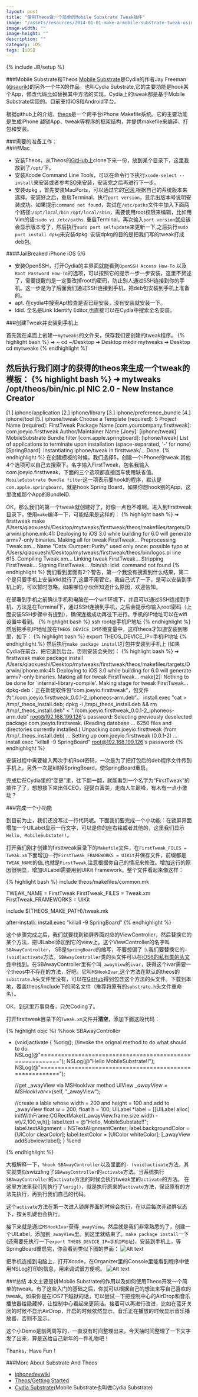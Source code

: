 ```yaml
---
layout: post
title: "使用Theos做一个简单的Mobile Substrate Tweak插件"
image: "/assets/resources/2014-01-01-make-a-mobile-substrate-tweak-using-theos-pic0.png"
image-width: ""
image-height: ""
description: ""
category: iOS
tags: [iOS]
---
```

{% include JB/setup %}

###Mobile Substrate和Theos
[Mobile Substrate](http://www.cydiasubstrate.com/)是Cydia的作者Jay Freeman ([@saurik](https://twitter.com/CydiaSubstrate))的另外一个牛X的作品，也叫Cydia Substrate,它的主要功能是hook某个App，修改代码比如替换其中方法的实现，Cydia上的tweak都是基于Mobile Substrate实现的。目前支持iOS和Android平台。

根据github上的介绍，[theos](https://github.com/DHowett/theos)是一个跨平台iPhone Makefile系统。它的主要功能是生成iPhone 越狱App、tweak等程序的框架结构，并提供makefile来编译、打包和安装。   

###需要的准备工作：  
####Mac
* 安装Theos，从Theos的[GitHub](https://github.com/DHowett/theos)上clone下来一份，放到某个目录下，这里我放到了`/opt/`下。
* 安装Xcode Command Line Tools，可以在命令行下执行`xcode-select --install`来安装或者参考[SO](http://stackoverflow.com/questions/19066647/xcode-5-0-error-installing-command-line-tools)来安装，安装完之后再进行下一步。
* 安装dpkg ，首先安装MacPorts，可以通过它的[官网](http://www.macports.org/),根据自己的系统版本来选择。安装好之后，重启Terminal，执行`port version`，显示出版本号说明安装成功。如果提示`command not found`，尝试在`/etc/paths`文件中加入下面两个路径:`/opt/local/bin` `/opt/local/sbin`，需要使用root权限来编辑，比如用Vim的话:`sudo vi /etc/paths`. 重启Terminal，再次输入`port version`就应该会显示版本号了，然后执行`sudo port selfupdate`来更新一下,之后执行`sudo port install dpkg`来安装dpkg. 安装dpkg的目的是把我们写的tweak打成deb包。

####JailBreaked iPhone iOS 5/6
* 安装OpenSSH，打开Cydia的主界面就能看到`OpenSSH Access How-To` 以及`Root Password How-To`的选项，可以按照它的提示一步一步安装，这里不赘述了，需要提醒的是一定要改掉root的密码，防止别人通过SSH连接到你的手机。这一步是为了后面我们通过SSH连接到手机，把deb包安装到手机上准备的。
* apt. 在cydia中搜索Apt检查是否已经安装，没有安装就安装一下。
* ldid. 全名是Link Identify Editor,也直接可以在Cydia中搜索全名安装。

###创建Tweak并安装到手机上

首先我在桌面上创建一`mytweaks`的文件夹，保存我们要创建的tweak程序。
{% highlight bash %}
➜  ~        cd ~/Desktop
➜  Desktop  mkdir mytweaks
➜  Desktop  cd mytweaks
{% endhighlight %}

然后执行我们刚才的获得的theos来生成一个tweak的模板：
{% highlight bash %}
➜  mytweaks  /opt/theos/bin/nic.pl
NIC 2.0 - New Instance Creator
------------------------------
  [1.] iphone/application
  [2.] iphone/library
  [3.] iphone/preference_bundle
  [4.] iphone/tool
  [5.] iphone/tweak
Choose a Template (required): 5
Project Name (required): FirstTweak
Package Name [com.yourcompany.firsttweak]: com.joeyio.firsttweak
Author/Maintainer Name [Joey]:
[iphone/tweak] MobileSubstrate Bundle filter [com.apple.springboard]:
[iphone/tweak] List of applications to terminate upon installation (space-separated, '-' for none) [SpringBoard]:
Instantiating iphone/tweak in firsttweak/...
Done.
{% endhighlight %}
在创建模板的时候，我们选择5，创建一个iPhone的tweak.其他4个选项可以自己去搜索下。名字输入FirstTweak，包名我输入com.joeyio.firsttweak，下面的三个选项都直接回车使用缺省值。  
`MobileSubstrate Bundle filter`这一项表示要hook的程序，默认是`com.apple.springboard`，就是hook Spring Board，如果你想hook别的App，这里改成那个App的BundleID.  

OK，那么我们的第一个tweak就创建好了，好像一点也不难啊。进入到firsttweak目录下，使用`make`编译一下，可能结果是这样的：
{% highlight bash %}
➜  firsttweak  make
/Users/qiaoxueshi/Desktop/mytweaks/firsttweak/theos/makefiles/targets/Darwin/iphone.mk:41: Deploying to iOS 3.0 while building for 6.0 will generate armv7-only binaries.
Making all for tweak FirstTweak...
 Preprocessing Tweak.xm...
Name "Data::Dumper::Purity" used only once: possible typo at /Users/qiaoxueshi/Desktop/mytweaks/firsttweak/theos/bin/logos.pl line 615.
 Compiling Tweak.xm...
 Linking tweak FirstTweak...
 Stripping FirstTweak...
 Signing FirstTweak...
 /bin/sh: ldid: command not found
{% endhighlight %}
我们看到里面有2个警告，第一个我没有搜索到什么结果，第二个是只要手机上安装ldid就行了,这里不用管它。我自己试了一下，是可以安装到手机上的，可以暂时忽略，如果哪位小伙伴知道什么原因，欢迎告知。

在部署到手机之前确认手机和电脑在一个wifi环境下，并且可以通过SSH连接到手机，方法是在Terminal下，通过SSH连接到手机，之后会提示你输入root密码（上面安装SSH步骤中有提到），确保连接成功再往下进行。手机的IP地址可以在wifi设置中看到。
{% highlight bash %}
ssh root@手机IP地址
{% endhighlight %}
然后把手机IP地址放在`THEOS_DEVICE_IP`环境变量中，这样theos才知道安装到哪里，如下：
{% highlight bash %}
export THEOS_DEVICE_IP=手机IP地址
{% endhighlight %}
然后执行`make package install`打包并安装到手机上 (如果Cydia在前台，把它退到后台，否则安装会失败)：
{% highlight bash %}
➜  firsttweak  make package install
/Users/qiaoxueshi/Desktop/mytweaks/firsttweak/theos/makefiles/targets/Darwin/iphone.mk:41: Deploying to iOS 3.0 while building for 6.0 will generate armv7-only binaries.
Making all for tweak FirstTweak...
make[2]: Nothing to be done for `internal-library-compile'.
Making stage for tweak FirstTweak...
dpkg-deb：正在新建软件包“com.joeyio.firsttweak”，包文件为“./com.joeyio.firsttweak_0.0.1-2_iphoneos-arm.deb”。
install.exec "cat > /tmp/_theos_install.deb; dpkg -i /tmp/_theos_install.deb && rm /tmp/_theos_install.deb" < "./com.joeyio.firsttweak_0.0.1-2_iphoneos-arm.deb"
root@192.168.199.126's password:
Selecting previously deselected package com.joeyio.firsttweak.
(Reading database ... 6250 files and directories currently installed.)
Unpacking com.joeyio.firsttweak (from /tmp/_theos_install.deb) ...
Setting up com.joeyio.firsttweak (0.0.1-2) ...
install.exec "killall -9 SpringBoard"
root@192.168.199.126's password:
{% endhighlight %}

安装过程中需要输入两次手机Root密码，一次是为了把打包后的deb程序文件传到手机上，另外一次是kill掉SpringBoard，使SpringBoard重启。

完成后在Cydia里的“变更”里，往下翻一翻，就能看到一个名字为“FirstTweak”的插件了了，想想接下来出任CEO，迎娶白富美，走向人生巅峰，有木有一点小激动？

###完成一个小功能

到目前为止，我们还没写过一行代码呢。下面我们要完成一个小功能：在锁屏界面增加一个UILabel显示一行文字，可以是你的座右铭或者其他的，这里我们显示`Hello, MobileSubstate!!`。

打开我们刚才创建的firsttweak目录下的`Makefile`文件，在`FirstTweak_FILES = Tweak.xm`下面增加一行`FirstTweak_FRAMEWORKS = UIKit`并保存文件，前缀都是`TWEAK_NAME`的值,也就是`FirstTweak`,注意根据你自己的情况来修改。增加这行的原因很明显，增加UILabel需要用到UIKit Framework。整个文件看起来像这样：

{% highlight bash %}
include theos/makefiles/common.mk

TWEAK_NAME = FirstTweak
FirstTweak_FILES = Tweak.xm
FirstTweak_FRAMEWORKS = UIKit

include $(THEOS_MAKE_PATH)/tweak.mk

after-install::
    install.exec "killall -9 SpringBoard"
{% endhighlight %}

这个步骤完成之后，我们就要找到锁屏界面对应的ViewController，然后替换它的某个方法，把UILabel添加到它的view上。这个ViewController的名字叫`SBAwayController`， SB是`SpringBoard`的缩写，不要想偏了 :).我们要替换它的`- (void)activate`方法。`SBAwayController`类的头文件可以在[iOS6的私有类的头文件](https://github.com/DjKira/iOS-6-Headers)中找到。在SBAwayController里有个叫`_awayView`的`ivar`，获得这个ivar需要一个theos中不存在的方法，好吧，它叫`MSHookIvar`,这个方法在默认的theos的`substrate.h`头文件里没有，可以在[GitHub](https://raw.github.com/hbang/headers/master/substrate.h)得到包含这个方法的头文件。下载到本地，覆盖theos/include下的同名文件（推荐将原有的`substrate.h`头文件重命名）。

OK，到这里万事具备，只欠Coding了。

打开firsttweak目录下的`Tweak.xm`文件并**清空**，添加下面这段代码：

{% highlight objc %}
%hook SBAwayController 
- (void)activate  {
    %orig(); //invoke the orignal method to do what should to do.
    NSLog(@"=========================================================");
    NSLog(@"Hello MobileSubstrate!!");
    NSLog(@"=========================================================");
    
    //get _awayView via MSHookIvar method
    UIView *_awayView = MSHookIvar<*>(self, "_awayView");
    
    //create a lable whose width = 200 and height = 100 and add to _awayView
    float w = 200;
    float h = 100;
    UILabel *label = [[UILabel alloc] initWithFrame:CGRectMake((_awayView.frame.size.width - w)/2,100,w,h)];
    label.text = @"Hello, MobileSubstate!!";
    label.textAlignment = NSTextAlignmentCenter;
    label.backgroundColor = [UIColor clearColor];
    label.textColor = [UIColor whiteColor];
    [_awayView addSubview:label];
}
%end

{% endhighlight %}

大概解释一下，`%hook SBAwayController`以及里面的`- (void)activate`方法，其实就类似swizzling了`SBAwayController`的`activate`方法。当系统执行`SBAwayController`的`activate`方法的时候会执行tweak里的`activate`的方法。 在这里方法里我们先执行了`%orig()`，就是执行原来的`activate`方法，保证原有的方法先执行，再执行我们自己的代码。

这个`activate`方法在第一次进入锁屏界面的时候会执行，在以后每次非锁屏状态下，按关机键也会执行。

接下来就是通过`MSHookIvar`获得`_awayView`。然后就是我们非常熟悉的了，创建一个UILabel，添加到`_awayView`里。到这里就结束了。`make package install`一下(还需要先执行一下`export THEOS_DEVICE_IP=手机IP地址`)，安装到手机上，等SpringBoard重启完，你会看到类似下图的界面：
![Alt text](/assets/resources/2014-01-01-make-a-mobile-substrate-tweak-using-theos-pic1.png)

把手机连接到电脑上，打开Xcode，在Organizer里的Console里能看到程序中使用NSLog打印的信息，用来调试很方便呢。
![Alt text](/assets/resources/2014-01-01-make-a-mobile-substrate-tweak-using-theos-pic2.png)


###总结
本文主要是讲Mobile Substrate的作用以及如何使用Theos开发一个简单的tweak。有了这些入门的基础之后，你就可以根据自己的想法来写自己喜欢的tweak。如果你是在iOS7下越狱的话，可以尝试一下把控制中心的AirDrop和音乐播放器给隐藏掉，让控制中心看起来更简洁。接着可以再进行改进，比如在蓝牙关闭的时候不显示AirDrop，开启的时候依然显示，音乐正在播放的时候显示音乐播放器，否则不显示。  

这个小Demo是前两周写的，一直没有时间整理出来，今天抽时间整理了一下文字发了出来，算是送给自己新年的一件礼物吧！   

Thanks，Have Fun！

###More About Substrate And Theos 
* [iphonedevwiki](http://iphonedevwiki.net/index.php/MobileSubstrate)
* [Theos/Getting Started](http://iphonedevwiki.net/index.php/Theos/Getting_Started)
* [Cydia Substrate](http://www.cydiasubstrate.com/)(Mobile Substrate也叫做Cydia Substrate) 






